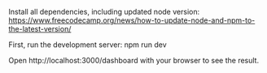 Install all dependencies, including updated node version: https://www.freecodecamp.org/news/how-to-update-node-and-npm-to-the-latest-version/

First, run the development server:
npm run dev

Open http://localhost:3000/dashboard with your browser to see the result.

